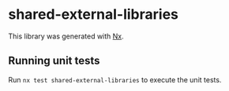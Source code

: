 # shared-external-libraries

This library was generated with [Nx](https://nx.dev).

## Running unit tests

Run `nx test shared-external-libraries` to execute the unit tests.

